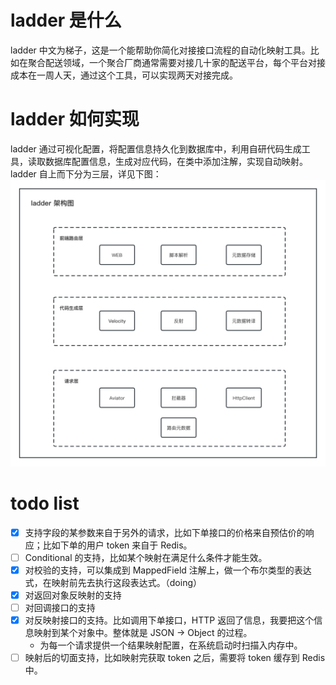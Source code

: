# ladder 是什么
ladder 中文为梯子，这是一个能帮助你简化对接接口流程的自动化映射工具。比如在聚合配送领域，一个聚合厂商通常需要对接几十家的配送平台，每个平台对接成本在一周人天，通过这个工具，可以实现两天对接完成。
# ladder 如何实现
ladder 通过可视化配置，将配置信息持久化到数据库中，利用自研代码生成工具，读取数据库配置信息，生成对应代码，在类中添加注解，实现自动映射。
ladder 自上而下分为三层，详见下图：
![image.png](doc/ladder-architecture.png)
# todo list
- [x] 支持字段的某参数来自于另外的请求，比如下单接口的价格来自预估价的响应；比如下单的用户 token 来自于 Redis。
- [ ] Conditional 的支持，比如某个映射在满足什么条件才能生效。
- [x] 对校验的支持，可以集成到 MappedField 注解上，做一个布尔类型的表达式，在映射前先去执行这段表达式。（doing）
- [x] 对返回对象反映射的支持
- [ ] 对回调接口的支持
- [x] 对反映射接口的支持。比如调用下单接口，HTTP 返回了信息，我要把这个信息映射到某个对象中。整体就是 JSON -> Object 的过程。
  - 为每一个请求提供一个结果映射配置，在系统启动时扫描入内存中。
- [ ] 映射后的切面支持，比如映射完获取 token 之后，需要将 token 缓存到 Redis 中。